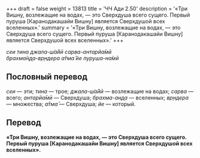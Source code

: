 +++
draft = false
weight = 13813
title = 'ЧЧ Ади 2.50'
description = '«Три Вишну, возлежащие на водах, — это Сверхдуша всего сущего. Первый пуруша [Каранодакашайи Вишну] является Сверхдушой всех вселенных».'
summary = '«Три Вишну, возлежащие на водах, — это Сверхдуша всего сущего. Первый пуруша [Каранодакашайи Вишну] является Сверхдушой всех вселенных».'
+++

_сеи тина джала-ш́а̄йӣ сарва-антарйа̄мӣ  
брахма̄н̣д̣а-вр̣ндера а̄тма̄ йе пуруша-на̄мӣ_

## Пословный перевод

_сеи_ — эти; _тина_ — трое; _джала_\-_ш́а̄йӣ_ — возлежащие на водах; _сарва_ — всего; _антарйа̄мӣ_ — Сверхдуша; _брахма_\-_ан̣д̣а_ — вселенных; _вр̣ндера_ — множества; _а̄тма̄_ — Сверхдуша; _йе_ — который.

## Перевод

**«Три Вишну, возлежащие на водах, — это Сверхдуша всего сущего. Первый пуруша \[Каранодакашайи Вишну\] является Сверхдушой всех вселенных».**
